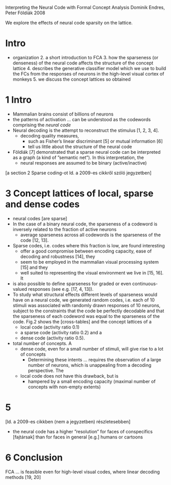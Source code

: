 Interpreting the Neural Code with Formal Concept Analysis
Dominik Endres, Peter Földiák
2008

We explore the effects of neural code sparsity on the lattice.

# Intro

* organization
  2. a short introduction to FCA
  3. how the sparseness (or denseness) of the neural code affects the structure
     of the concept lattice
  4. describes the generative classifier model which we use to build the FCs
     from the responses of neurons in the high-level visual cortex of monkeys
  5. we discuss the concept lattices so obtained

# 1 Intro

* Mammalian brains consist of billions of neurons
* the patterns of activation ... can be understood as the codewords comprising
  the _neural code_
* Neural decoding is the attempt to reconstruct the stimulus [1, 2, 3, 4].
  * decoding quality measures, 
    * such as Fisher’s linear discriminant [5] or mutual information [6] 
    * tell us little about the structure of the neural code
* Földiák [7] demonstrated that a sparse neural code can be interpreted as a
  graph (a kind of ”semantic net”). In this interpretation, the 
  * neural responses are assumed to be binary (active/inactive)

[a section 2 Sparse coding-ot ld. a 2009-es cikkről szóló jegyzetben]

# 3 Concept lattices of local, sparse and dense codes

* neural codes [are sparse]
* In the case of a binary neural code, the 
  sparseness of a codeword is inversely related 
  to the fraction of active neurons
  * average sparseness across all codewords is the sparseness of the code 
  [12, 13].  
* Sparse codes, i.e. codes where this fraction is low, are found interesting
  * offer a good compromise between 
    encoding capacity, ease of decoding and robustness [14], they 
  * seem to be employed in the mammalian visual processing system [15] and they
  * well suited to representing the visual environment we live in [15, 16].  It
* is also possible to define sparseness for graded or even continuous-valued
  responses (see e.g.  [17, 4, 13]). 
* To study what structural effects different levels of sparseness would have on
  a neural code, we generated random codes, 
  i.e.  each of 10 stimuli was associated with randomly drawn responses of 10
  neurons, subject to the constraints that the code be perfectly decodable and
  that the sparseness of each codeword was equal to the sparseness of the code.
  Fig.2 shows the [cross-tables] and the concept lattices of a 
    * local code (activity ratio 0.1)
    * a sparse code (activity ratio 0.2) and a 
    * dense code (activity ratio 0.5).
* total number of concepts. A 
  * dense code, even for a small number of stimuli, will give rise to a lot of
    concepts
    * Determining these intents ... requires the observation of a large number
      of neurons, which is unappealing from a decoding perspective.  The 
  * local code does not have this drawback, but is 
    * hampered by a small encoding capacity 
      (maximal number of concepts with non-empty extents)

# 5

[ld. a 2009-es cikkben (nem a jegyzetben) részletesebben]

* the neural code has a higher ”resolution” for faces of conspecifics
  [fajtársak] than for faces in general [e.g.] humans or cartoons

# 6 Conclusion

FCA ... is feasible even for high-level visual codes, where linear decoding
methods [19, 20]
